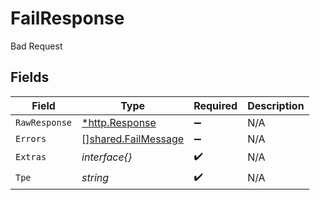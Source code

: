 # FailResponse

Bad Request


## Fields

| Field                                                      | Type                                                       | Required                                                   | Description                                                |
| ---------------------------------------------------------- | ---------------------------------------------------------- | ---------------------------------------------------------- | ---------------------------------------------------------- |
| `RawResponse`                                              | [*http.Response](https://pkg.go.dev/net/http#Response)     | :heavy_minus_sign:                                         | N/A                                                        |
| `Errors`                                                   | [][shared.FailMessage](../../models/shared/failmessage.md) | :heavy_minus_sign:                                         | N/A                                                        |
| `Extras`                                                   | *interface{}*                                              | :heavy_check_mark:                                         | N/A                                                        |
| `Tpe`                                                      | *string*                                                   | :heavy_check_mark:                                         | N/A                                                        |